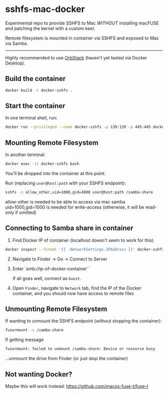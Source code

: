 # sshfs-mac-docker

Experimental repo to provide SSHFS to Mac *WITHOUT* installing macFUSE and patching the kernel with a custom kext.

Remote filesystem is mounted in container via SSHFS and exposed to Mac via Samba.

----

Highly recommended to use [OrbStack](https://orbstack.dev/) (haven't yet tested via Docker Desktop).

## Build the container

```bash
docker build -t docker-sshfs . 
```


## Start the container

In one terminal shell, run:

```bash
docker run --privileged --name docker-sshfs -p 139:139 -p 445:445 docker-sshfs
```

## Mounting Remote Filesystem

In another terminal:

```bash
docker exec -it docker-sshfs bash
```

You'll be dropped into the container at this point.

Run (replacing `user@host:path` with your SSHFS endpoint):

```bash
sshfs -o allow_other,uid=1000,gid=1000 user@host:path /samba-share
```

allow-other is needed to be able to access via mac samba
uid=1000,gid=1000 is needed for write-access (otherwise, it will be read-only if omitted)

## Connecting to Samba share in container

1. Find Docker IP of container (localhost doesn't seem to work for this)

```bash
docker inspect --format '{{ .NetworkSettings.IPAddress }}' docker-sshfs
```

2. Navigate to Finder -> Go -> Connect to Server

3. Enter `smb://ip-of-docker-container``

    If all goes well, connect as `Guest`.

4. Open `Finder`, navigate to `Network` tab, find the IP of the Docker container, and you should now have access to remote files

## Unmounting Remote Filesystem

If wanting to unmount the SSHFS endpoint (without stopping the container):

```bash
fusermount -u /samba-share
```

If getting message

```bash
fusermount: failed to unmount /samba-share: Device or resource busy
```

...unmount the drive from Finder (or just stop the container)

## Not wanting Docker?

Maybe this will work instead: https://github.com/macos-fuse-t/fuse-t
